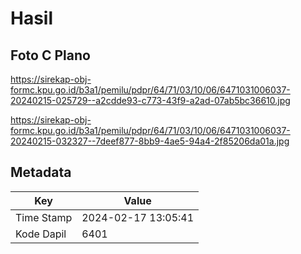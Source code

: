 # Hasil

## Foto C Plano

https://sirekap-obj-formc.kpu.go.id/b3a1/pemilu/pdpr/64/71/03/10/06/6471031006037-20240215-025729--a2cdde93-c773-43f9-a2ad-07ab5bc36610.jpg

https://sirekap-obj-formc.kpu.go.id/b3a1/pemilu/pdpr/64/71/03/10/06/6471031006037-20240215-032327--7deef877-8bb9-4ae5-94a4-2f85206da01a.jpg


## Metadata

| Key        | Value               |
| ---------- | ------------------- |
| Time Stamp | 2024-02-17 13:05:41 |
| Kode Dapil | 6401                |



